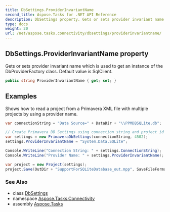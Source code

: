 ```yaml
---
title: DbSettings.ProviderInvariantName
second_title: Aspose.Tasks for .NET API Reference
description: DbSettings property. Gets or sets provider invariant name which is used to get an instance of the DbProviderFactory class. Default value is SqlClient
type: docs
weight: 20
url: /net/aspose.tasks.connectivity/dbsettings/providerinvariantname/
---
```

## DbSettings.ProviderInvariantName property

Gets or sets provider invariant name which is used to get an instance of the DbProviderFactory class. Default value is SqlClient.

```csharp
public string ProviderInvariantName { get; set; }
```

## Examples

Shows how to read a project from a Primavera XML file with multiple projects by using a provider name.

```csharp
var connectionString = "Data Source=" + DataDir + "\\PPMDBSQLite.db";

// Create Primavera DB Settings using connection string and project id
var settings = new PrimaveraDbSettings(connectionString, 4502);
settings.ProviderInvariantName = "System.Data.SQLite";

Console.WriteLine("Connection String: " + settings.ConnectionString);
Console.WriteLine("Provider Name: " + settings.ProviderInvariantName);

var project = new Project(settings);
project.Save(OutDir + "SupportForSQLiteDatabase_out.mpp", SaveFileFormat.Mpp);
```

### See Also

* class [DbSettings](../)
* namespace [Aspose.Tasks.Connectivity](../../dbsettings/)
* assembly [Aspose.Tasks](../../../)


